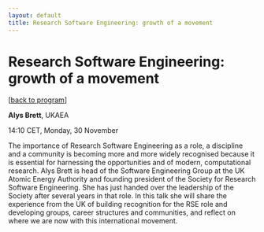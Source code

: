 ```yaml
---
layout: default
title: Research Software Engineering: growth of a movement
---
```

# Research Software Engineering: growth of a movement

[[back to program](../)]

**Alys Brett**, UKAEA

14:10 CET, Monday, 30 November

The importance of Research Software Engineering as a role, a
discipline and a community is becoming more and more widely recognised
because it is essential for harnessing the opportunities and of
modern, computational research. Alys Brett is head of the Software
Engineering Group at the UK Atomic Energy Authority and founding
president of the Society for Research Software Engineering. She has
just handed over the leadership of the Society after several years in
that role. In this talk she will share the experience from the UK of
building recognition for the RSE role and developing groups, career
structures and communities, and reflect on where we are now with this
international movement.

